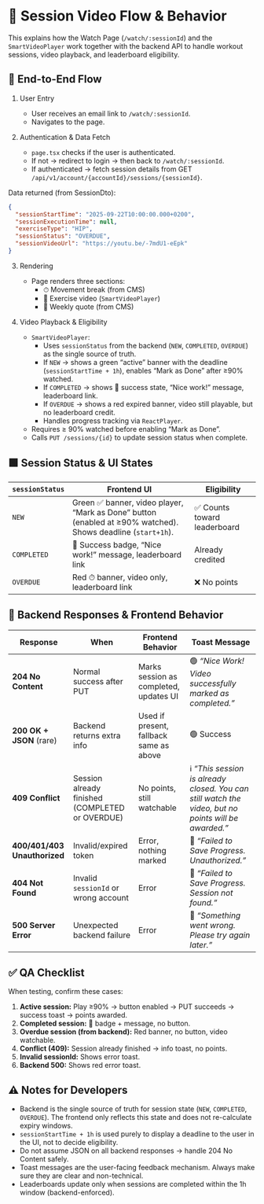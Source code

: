 # 🎥 Session Video Flow & Behavior

This explains how the Watch Page (`/watch/:sessionId`) and the `SmartVideoPlayer` work together with the backend API to handle workout sessions, video playback, and leaderboard eligibility.

## 🔄 End-to-End Flow

1. User Entry

   - User receives an email link to `/watch/:sessionId`.
   - Navigates to the page.

2. Authentication & Data Fetch
   - `page.tsx` checks if the user is authenticated.
   - If not → redirect to login → then back to `/watch/:sessionId`.
   - If authenticated → fetch session details from
     GET `/api/v1/account/{accountId}/sessions/{sessionId}`.

Data returned (from SessionDto):

```json
{
  "sessionStartTime": "2025-09-22T10:00:00.000+0200",
  "sessionExecutionTime": null,
  "exerciseType": "HIP",
  "sessionStatus": "OVERDUE",
  "sessionVideoUrl": "https://youtu.be/-7mdU1-eEpk"
}
```

3. Rendering

   - Page renders three sections:
     - ⏱ Movement break (from CMS)
     - 🎥 Exercise video (`SmartVideoPlayer`)
     - 💬 Weekly quote (from CMS)

4. Video Playback & Eligibility
   - `SmartVideoPlayer`:
     - Uses `sessionStatus` from the backend (`NEW`, `COMPLETED`, `OVERDUE`) as the single source of truth.
     - If `NEW` → shows a green “active” banner with the deadline (`sessionStartTime + 1h`), enables “Mark as Done” after ≥90% watched.
     - If `COMPLETED` → shows 🏅 success state, “Nice work!” message, leaderboard link.
     - If `OVERDUE` → shows a red expired banner, video still playable, but no leaderboard credit.
     - Handles progress tracking via `ReactPlayer`.
   - Requires ≥ 90% watched before enabling “Mark as Done”.
   - Calls `PUT /sessions/{id}` to update session status when complete.

## 🟩 Session Status & UI States

| **`sessionStatus`** | **Frontend UI**                                                                                              | **Eligibility**              |
| ------------------- | ------------------------------------------------------------------------------------------------------------ | ---------------------------- |
| `NEW`               | Green ✅ banner, video player, “Mark as Done” button (enabled at ≥90% watched). Shows deadline (`start+1h`). | ✅ Counts toward leaderboard |
| `COMPLETED`         | 🏅 Success badge, “Nice work!” message, leaderboard link                                                     | Already credited             |
| `OVERDUE`           | Red ⏱ banner, video only, leaderboard link                                                                  | ❌ No points                 |

## 📡 Backend Responses & Frontend Behavior

| **Response**                 | **When**                                        | **Frontend Behavior**                   | **Toast Message**                                                                                    |
| ---------------------------- | ----------------------------------------------- | --------------------------------------- | ---------------------------------------------------------------------------------------------------- |
| **204 No Content**           | Normal success after PUT                        | Marks session as completed, updates UI  | 🟢 _“Nice Work! Video successfully marked as completed.”_                                            |
| **200 OK + JSON** (rare)     | Backend returns extra info                      | Used if present, fallback same as above | 🟢 Success                                                                                           |
| **409 Conflict**             | Session already finished (COMPLETED or OVERDUE) | No points, still watchable              | ℹ️ _“This session is already closed. You can still watch the video, but no points will be awarded.”_ |
| **400/401/403 Unauthorized** | Invalid/expired token                           | Error, nothing marked                   | 🔴 _“Failed to Save Progress. Unauthorized.”_                                                        |
| **404 Not Found**            | Invalid `sessionId` or wrong account            | Error                                   | 🔴 _“Failed to Save Progress. Session not found.”_                                                   |
| **500 Server Error**         | Unexpected backend failure                      | Error                                   | 🔴 _“Something went wrong. Please try again later.”_                                                 |

## ✅ QA Checklist

When testing, confirm these cases:

1. **Active session:** Play ≥90% → button enabled → PUT succeeds → success toast → points awarded.
2. **Completed session:** 🏅 badge + message, no button.
3. **Overdue session (from backend):** Red banner, no button, video watchable.
4. **Conflict (409):** Session already finished → info toast, no points.
5. **Invalid sessionId:** Shows error toast.
6. **Backend 500:** Shows red error toast.

## ⚠️ Notes for Developers

- Backend is the single source of truth for session state (`NEW`, `COMPLETED`, `OVERDUE`). The frontend only reflects this state and does not re-calculate expiry windows.
- `sessionStartTime + 1h` is used purely to display a deadline to the user in the UI, not to decide eligibility.
- Do not assume JSON on all backend responses → handle 204 No Content safely.
- Toast messages are the user-facing feedback mechanism. Always make sure they are clear and non-technical.
- Leaderboards update only when sessions are completed within the 1h window (backend-enforced).

